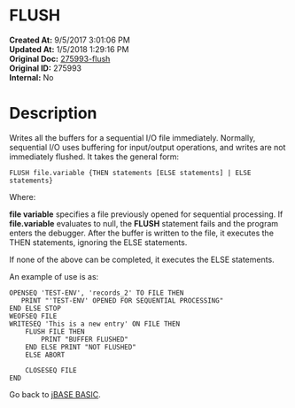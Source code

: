 # FLUSH

**Created At:** 9/5/2017 3:01:06 PM  
**Updated At:** 1/5/2018 1:29:16 PM  
**Original Doc:** [275993-flush](https://docs.jbase.com/36868-jbase-basic/275993-flush)  
**Original ID:** 275993  
**Internal:** No  


# Description

Writes all the buffers for a sequential I/O file immediately. Normally, sequential I/O uses buffering for input/output operations, and writes are not immediately flushed. It takes the general form:

```
FLUSH file.variable {THEN statements [ELSE statements] | ELSE statements}
```

Where:

**file variable** specifies a file previously opened for sequential processing. If **file.variable** evaluates to null, the **FLUSH** statement fails and the program enters the debugger. After the buffer is written to the file, it executes the THEN statements, ignoring the ELSE statements.

If none of the above can be completed, it executes the ELSE statements.

An example of use is as:

```
OPENSEQ 'TEST-ENV', 'records_2' TO FILE THEN
   PRINT "'TEST-ENV' OPENED FOR SEQUENTIAL PROCESSING"
END ELSE STOP
WEOFSEQ FILE
WRITESEQ 'This is a new entry' ON FILE THEN
    FLUSH FILE THEN
        PRINT "BUFFER FLUSHED"
    END ELSE PRINT "NOT FLUSHED"
    ELSE ABORT

    CLOSESEQ FILE
END
```



Go back to [jBASE BASIC](./../jbase-basic-programmers-reference-guide).

